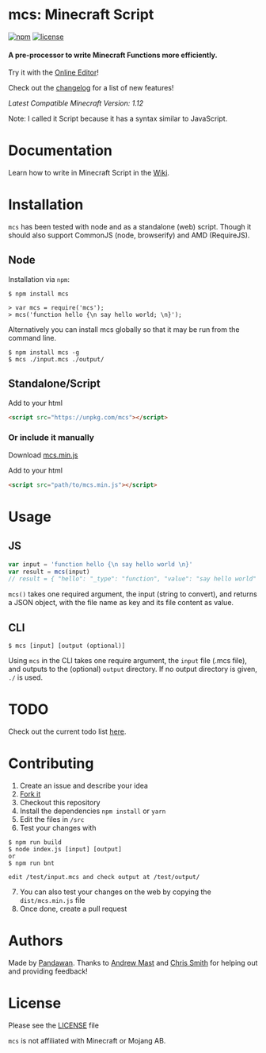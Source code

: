 # mcs: Minecraft Script

[![npm](https://img.shields.io/npm/v/mcs.svg?style=flat-square)](https://www.npmjs.com/package/mcs)
[![license](https://img.shields.io/github/license/pandawanfr/mcs.svg?style=flat-square)](https://github.com/pandawanfr/mcs)

#### A pre-processor to write Minecraft Functions more efficiently.

Try it with the [Online Editor](https://pandawanfr.github.io/MCSEditor/)!

Check out the [changelog](https://github.com/PandawanFr/mcs/blob/master/Changelog.md) for a list of new features!

*Latest Compatible Minecraft Version: 1.12*

Note: I called it Script because it has a syntax similar to JavaScript.

# Documentation
Learn how to write in Minecraft Script in the [Wiki](https://github.com/PandawanFr/mcs/wiki).

# Installation
`mcs` has been tested with node and as a standalone (web) script. Though it should also support CommonJS (node, browserify) and AMD (RequireJS).

## Node
Installation via `npm`:

```shell
$ npm install mcs

> var mcs = require('mcs');
> mcs('function hello {\n say hello world; \n}');
```
Alternatively you can install mcs globally so that it may be run from the command line.

```shell
$ npm install mcs -g
$ mcs ./input.mcs ./output/
```

## Standalone/Script

Add to your html

```html
<script src="https://unpkg.com/mcs"></script>
```

### Or include it manually

Download [mcs.min.js](https://github.com/PandawanFr/mcs/blob/master/mcs.min.js)

Add to your html

```html
<script src="path/to/mcs.min.js"></script>
```

# Usage

## JS
```javascript
var input = 'function hello {\n say hello world \n}'
var result = mcs(input)
// result = { "hello": "_type": "function", "value": "say hello world" }
```
`mcs()` takes one required argument, the input (string to convert), and returns a JSON object, with the file name as key and its file content as value.

## CLI
```shell
$ mcs [input] [output (optional)]
```
Using `mcs` in the CLI takes one require argument, the `input` file (.mcs file), and outputs to the (optional) `output` directory. If no output directory is given, `./` is used.

# TODO
Check out the current todo list [here](https://github.com/PandawanFr/mcs/blob/master/Todo.md).

# Contributing
1. Create an issue and describe your idea
2. [Fork it](https://github.com/PandawanFr/mcs/fork)
3. Checkout this repository
4. Install the dependencies `npm install` or `yarn`
5. Edit the files in `/src`
6. Test your changes with
```shell
$ npm run build
$ node index.js [input] [output]
or
$ npm run bnt

edit /test/input.mcs and check output at /test/output/
```
7. You can also test your changes on the web by copying the `dist/mcs.min.js` file
8. Once done, create a pull request

# Authors
Made by [Pandawan](http://twitter.com/PandawanYT).
Thanks to [Andrew Mast](https://github.com/AndrewMast) and [Chris Smith](https://github.com/chris13524) for helping out and providing feedback!

# License
Please see the [LICENSE](https://github.com/PandawanFr/mcs/blob/master/LICENSE) file

`mcs` is not affiliated with Minecraft or Mojang AB.
